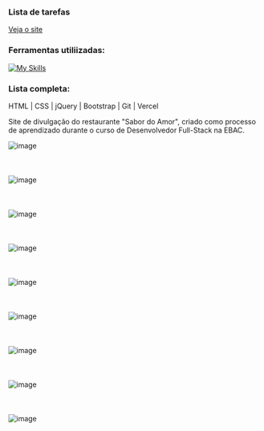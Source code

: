 ### Lista de tarefas
[Veja o site](https://sabor-do-amor.vercel.app/)

### Ferramentas utiliizadas:
[![My Skills](https://skillicons.dev/icons?i=html,css,jquery,bootstrap,git,vercel)](https://skillicons.dev)

### Lista completa:
HTML | CSS | jQuery | Bootstrap | Git | Vercel

Site de divulgação do restaurante "Sabor do Amor", criado como processo de aprendizado durante o curso de Desenvolvedor Full-Stack na EBAC.

![image](https://github.com/user-attachments/assets/bec23407-6e80-4b31-aa84-b1f4fe63af43)
<br/>
<br/>
<br/>
<br/>
![image](https://github.com/user-attachments/assets/d48d1678-91f5-4165-886e-85cb9ac99908)
<br/>
<br/>
<br/>
<br/>
![image](https://github.com/user-attachments/assets/ae0626ce-91e7-4eae-ad2b-784f76ddce0d)
<br/>
<br/>
<br/>
<br/>
![image](https://github.com/user-attachments/assets/773e946f-08bc-4ede-82f4-9177e26056ea)
<br/>
<br/>
<br/>
<br/>
![image](https://github.com/user-attachments/assets/ccca1dd5-2b70-4351-a975-b9389b49f559)
<br/>
<br/>
<br/>
<br/>
![image](https://github.com/user-attachments/assets/8b8bf831-f51d-47fe-9aa9-95d8ab1f8a91)
<br/>
<br/>
<br/>
<br/>
![image](https://github.com/user-attachments/assets/b708b993-28ba-4b71-a39d-a64e1e815026)
<br/>
<br/>
<br/>
<br/>
![image](https://github.com/user-attachments/assets/cdd3e42d-d7a3-4a26-b81c-bfdf660e870d)
<br/>
<br/>
<br/>
<br/>
![image](https://github.com/user-attachments/assets/b509dda4-b7e4-4eea-b0dc-8ed3ab141aef)
